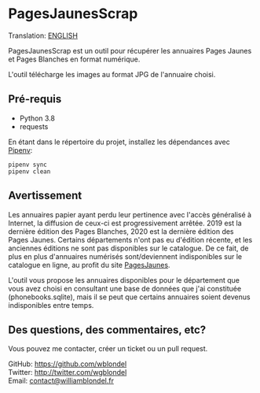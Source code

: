 # PagesJaunesScrap

Translation: [ENGLISH](README.en.md)

PagesJaunesScrap est un outil pour récupérer les annuaires Pages Jaunes
et Pages Blanches en format numérique.

L'outil télécharge les images au format JPG de l'annuaire choisi.

## Pré-requis

- Python 3.8
- requests

En étant dans le répertoire du projet, installez les dépendances avec [Pipenv](https://pipenv.pypa.io/en/stable/install/#pragmatic-installation-of-pipenv):
```
pipenv sync
pipenv clean
```

## Avertissement

Les annuaires papier ayant perdu leur pertinence avec l'accès généralisé à Internet, la diffusion de ceux-ci est progressivement arrêtée. 2019 est la dernière édition des Pages Blanches, 2020 est la dernière édition des Pages Jaunes. Certains départements n'ont pas eu d'édition récente, et les anciennes éditions ne sont pas disponibles sur le catalogue. De ce fait, de plus en plus d'annuaires numérisés sont/deviennent indisponibles sur le catalogue en ligne, au profit du site [PagesJaunes](https://www.pagesjaunes.fr/).

L'outil vous propose les annuaires disponibles pour le département que vous avez choisi en consultant une base de données que j'ai constituée (phonebooks.sqlite), mais il se peut que certains annuaires soient devenus indisponibles entre temps.

## Des questions, des commentaires, etc?

Vous pouvez me contacter, créer un ticket ou un pull request.

GitHub: https://github.com/wblondel <br/> Twitter:
http://twitter.com/wgblondel <br/> Email: contact@williamblondel.fr
